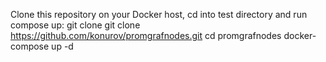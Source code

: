
Clone this repository on your Docker host, cd into test directory and run compose up:
git clone git clone https://github.com/konurov/promgrafnodes.git
cd promgrafnodes
docker-compose up -d


